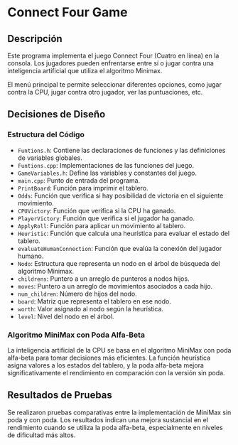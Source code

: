 # Connect Four Game

## Descripción
Este programa implementa el juego Connect Four (Cuatro en línea) en la consola. Los jugadores pueden enfrentarse entre sí o jugar contra una inteligencia artificial que utiliza el algoritmo Minimax.

El menú principal te permite seleccionar diferentes opciones, como jugar contra la CPU, jugar contra otro jugador, ver las puntuaciones, etc.

## Decisiones de Diseño
### Estructura del Código
- `Funtions.h`: Contiene las declaraciones de funciones y las definiciones de variables globales.
- `Funtions.cpp`: Implementaciones de las funciones del juego.
- `GameVariables.h`: Define las variables y constantes del juego.
- `main.cpp`: Punto de entrada del programa.
- `PrintBoard`: Función para imprimir el tablero.
- `Odds`: Función que verifica si hay posibilidad de victoria en el siguiente movimiento.
- `CPUVictory`: Función que verifica si la CPU ha ganado.
- `PlayerVictory`: Función que verifica si el jugador ha ganado.
- `ApplyRoll`: Función para aplicar un movimiento al tablero.
- `Heuristic`: Función que calcula una heurística para evaluar el estado del tablero.
- `evaluateHumanConnection`: Función que evalúa la conexión del jugador humano.
- `Nodo`: Estructura que representa un nodo en el árbol de búsqueda del algoritmo Minimax.
- `childrens`: Puntero a un arreglo de punteros a nodos hijos.
- `moves`: Puntero a un arreglo de movimientos asociados a cada hijo.
- `num_children`: Número de hijos del nodo.
- `board`: Matriz que representa el tablero en ese nodo.
- `worth`: Valor asignado al nodo según la heurística.
- `level`: Nivel del nodo en el árbol.

### Algoritmo MiniMax con Poda Alfa-Beta
La inteligencia artificial de la CPU se basa en el algoritmo MiniMax con poda alfa-beta para tomar decisiones más eficientes. 
La función heurística asigna valores a los estados del tablero, y la poda alfa-beta mejora significativamente el rendimiento en comparación con la versión sin poda.

## Resultados de Pruebas
Se realizaron pruebas comparativas entre la implementación de MiniMax sin poda y con poda.
Los resultados indican una mejora sustancial en el rendimiento cuando se utiliza la poda alfa-beta, especialmente en niveles de dificultad más altos.


